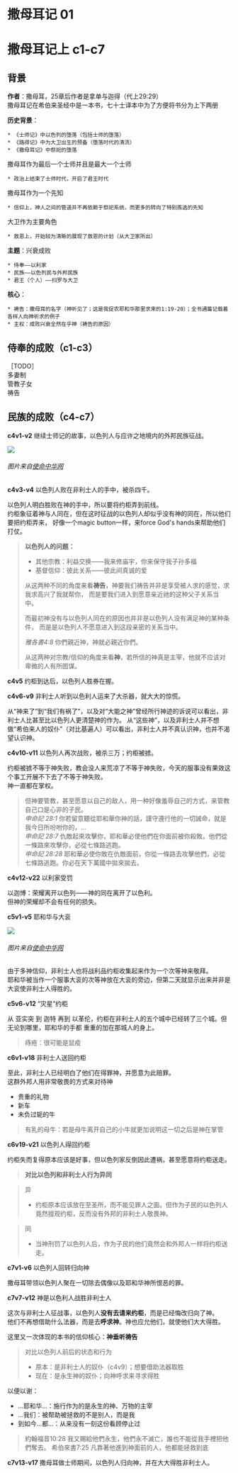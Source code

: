 # 撒母耳记 01
# 撒母耳记上 c1-c7





## 背景

**作者**：撒母耳，25章后作者是拿单与迦得（代上29:29）  
撒母耳记在希伯来圣经中是一本书，七十士译本中为了方便将书分为上下两册  

**历史背景**：

	* 《士师记》中以色列的堕落（包括士师的堕落）
	* 《路得记》中为大卫出生的预备（堕落时代的清流）
	* 《撒母耳记》中祭祀的堕落

撒母耳作为最后一个士师并且是最大一个士师

	* 政治上结束了士师时代，开启了君王时代

撒母耳作为一个先知

	* 信仰上，神人之间的管道并不再依赖于祭祀系统，而更多的转向了特别拣选的先知

大卫作为主要角色

	* 救恩上，开始较为清晰的展现了救恩的计划（从大卫家所出）

**主题**：兴衰成败

	* 侍奉——以利家
	* 民族——以色列民与外邦民族
	* 君王（个人）——扫罗与大卫

**核心**：

	* 祷告：撒母耳的名字（神听见了；这是我促农耶和华那里求来的1:19-20）；全书通篇记载着各样人向神祈求的例子
	* 主权：成败兴衰全然在乎神（祷告的原因）





## 侍奉的成败（c1-c3）

［TODO］  
多妻制  
管教子女  
祷告  





## 民族的成败（c4-c7）

**c4v1-v2** 继续士师记的故事，以色列人与应许之地境内的外邦民族征战。  

![](figs/4-7.gif)
###### 图片来自[使命中华网](http://www.fuyincn.org/)

**c4v3-v4** 以色列人败在非利士人的手中，被杀四千。  

以色列人明白胜败在神的手中，所以要将约柜弄到前线。  
约柜象征着神与人同在，但在这时征战的以色列人却似乎没有神的同在，所以他们要把约柜弄来，
好像一个magic button一样，来force God's hands来帮助他们打仗。  

> **以色列人的问题：**
> 
> 	* 其他宗教：利益交换——我来修庙宇，你来保守我子孙多福
> 	* 基督信仰：彼此关系——彼此间真诚的爱
> 
> 从这两种不同的角度来看**祷告**，神要我们祷告并非是享受被人求的感觉，求我求高兴了我就帮你，
> 而是要我们进入到愿意亲近祂的这种父子关系当中。
> 
> 而最初神没有与以色列人同在的原因也并非是以色列人没有满足神的某种条件，
> 而是是以色列人不愿意进入到这段亲密的关系当中。
> 
> *雅各書4:8* 你們親近神，神就必親近你們。
> 
> 从这两种对宗教/信仰的角度来看**神**，若所信的神真是主宰，他就不应该对卑微的人有所图谋。

**c4v5** 约柜到达后，以色列人胜券在握。

**c4v6-v9** 非利士人听到以色利人运来了大杀器，就大大的惊慌。

从“神来了”到“我们有祸了”，以及对“大能之神”曾经所行神迹的诉说可以看出，非利士人比甚至比以色列人更清楚神的作为。
从“这些神”，以及非利士人并不想做“希伯来人的奴仆”（对比基遍人）可以看出，非利士人并不真认识神，也并不渴望认识神。

**c4v10-v11** 以色列人再次战败，被杀三万；约柜被掳。

约柜被掳不等于神失败，教会没人来荒凉了不等于神失败，今天的服事没有果效这个事工开展不下去了不等于神失败。  
神一直都在掌权。  
> 但神要管教，甚至愿意以自己的敌人，用一种好像羞辱自己的方式，来管教自己口是心非的子民。  
> *申命記 28:1* 你若留意聽從耶和華你神的話，謹守遵行他的一切誡命，就是我今日所吩咐你的，...  
> *申命記 28:7* 仇敵起來攻擊你，耶和華必使他們在你面前被你殺敗。他們從一條路來攻擊你，必從七條路逃跑。  
> *申命記 28:28* 耶和華必使你敗在仇敵面前，你從一條路去攻擊他們，必從七條路逃跑。你必在天下萬國中拋來拋去。

**c4v12-v22** 以利家受罚  

以迦博：荣耀离开以色列——神的同在离开了以色利。  
但神的荣耀却不会有任何的损失。

**c5v1-v5** 耶和华与大衮

![](figs/Ark_trip.gif)
###### 图片来自[使命中华网](http://www.fuyincn.org/)

由于多神信仰，非利士人也将战利品约柜收集起来作为一个次等神来敬拜。  
耶和华被当作一个服事大衮的次等神放在大衮的旁边，但第二天就显示出来并非是大衮使非利士人得胜的。

**c5v6-v12** “灾星”约柜

从 亚实突 到 迦特 再到 以革伦，约柜在非利士人的五个城中已经转了三个城。但无论到哪里，耶和华的手都
重重的加在那城人的身上。  
> 痔疮：很可能是鼠疫

**c6v1-v18** 非利士人送回约柜

至此，非利士人已经明白了他们在得罪神，并愿意为此赔罪。  
这群外邦人用非常敬畏的方式来对待神

* 贵重的礼物
* 新车
* 未负过轭的牛

> 有乳的母牛：若是母牛离开自己的小牛就更加说明这一切之后是神在掌管


**c6v19-v21** 以色列人得回约柜

约柜失而复得原本应该是好事，但以色列家反倒因此遭祸，甚至愿意将约柜送走。

> **对比以色列和非利士人行为异同**

> 异
> 
> * 约柜原本应该放在至圣所，而不能见罪人之面。但作为子民的以色列人竟然擅观约柜，反而没有外邦的非利士人敬畏神。

> 同
> 
> * 当神刑罚了以色列人后，作为子民的他们竟然会和外邦人一样将约柜送走。


**c7v1-v6** 以色列人回转归向神  

撒母耳带领以色列人聚在一切除去偶像以及耶和华神所恨恶的罪。


**c7v7-v12** 神是以色利人战胜非利士人  

这次与非利士人征战事，以色列人**没有去请来约柜**，而是已经悔改归向了神。  
他们不再想借助什么法器，而是去**呼求神**。神也应允他们，就使他们大大得胜。

这里又一次体现的本书的信仰核心：**神垂听祷告**

> 对比以色列人前后的状态和行为  
>
> * 原本：是非利士人的奴仆（c4v9）；想要借助法器取胜
> * 现在：是永生神的奴仆；向神呼求来寻求得胜

以便以谢：

* ...耶和华...：施行作为的是永生的神、万物的主宰
* ...我们：被帮助被拯救的不是别人，而是我
* 到如今...都...：从来没有一刻这份看顾停止过

> 約翰福音10:28 我又賜給他們永生，他們永不滅亡，誰也不能從我手裡把他們奪去。
> 希伯來書7:25 凡靠著他進到神面前的人，他都能拯救到底


**c7v13-v17** 撒母耳做士师期间，以色列人归向神，并在大大得胜非利士人。



